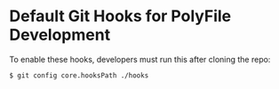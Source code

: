# Default Git Hooks for PolyFile Development

To enable these hooks, developers must run this after cloning the repo:
```bash
$ git config core.hooksPath ./hooks
```
